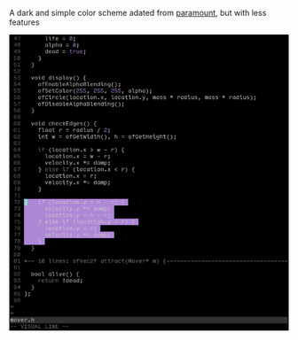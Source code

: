 
A dark and simple color scheme adated from [paramount](https://github.com/owickstrom/vim-colors-paramount), but with less features


![image](screenshots/cpp.png)

